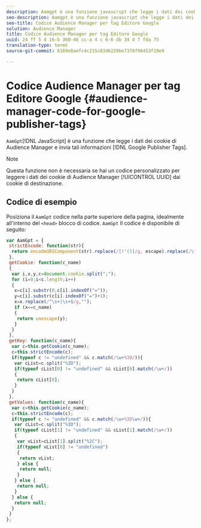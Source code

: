 ```yaml
---
description: Aamgpt è una funzione javascript che legge i dati dei cookie di Audience Manager e invia tali informazioni ai tag di Google Publisher.
seo-description: Aamgpt è una funzione javascript che legge i dati dei cookie di Audience Manager e invia tali informazioni ai tag di Google Publisher.
seo-title: Codice Audience Manager per tag Editore Google
solution: Audience Manager
title: Codice Audience Manager per tag Editore Google
uuid: 24 ff 5 d 16-b 360-46 cc-a 4 c 6-6 db 34 d 7 fda 75
translation-type: tm+mt
source-git-commit: 6169e8aefc4c215c83d6229be7378f90453f19e9

---
```



# Codice Audience Manager per tag Editore Google {#audience-manager-code-for-google-publisher-tags}

`AamGpt`[!DNL JavaScript] è una funzione che legge i dati dei cookie di Audience Manager e invia tali informazioni [!DNL Google Publisher Tags].

>[!NOTE]
>
>Questa funzione non è necessaria se hai un codice personalizzato per leggere i dati dei cookie di Audience Manager [!UICONTROL UUID] dai cookie di destinazione.

## Codice di esempio

Posiziona il `AamGpt` codice nella parte superiore della pagina, idealmente all&#39;interno del `<head>` blocco di codice. `AamGpt` Il codice è disponibile di seguito:

```js
var AamGpt = {  
 strictEncode: function(str){ 
  return encodeURIComponent(str).replace(/[!'()]/g, escape).replace(/\*/g, "%2A"); 
 }, 
 getCookie: function(c_name) 
 { 
  var i,x,y,c=document.cookie.split(";"); 
  for (i=0;i<c.length;i++) 
  { 
   x=c[i].substr(0,c[i].indexOf("=")); 
   y=c[i].substr(c[i].indexOf("=")+1); 
   x=x.replace(/^\s+|\s+$/g,""); 
   if (x==c_name) 
   { 
    return unescape(y); 
   } 
  } 
 }, 
 getKey: function(c_name){ 
  var c=this.getCookie(c_name); 
  c=this.strictEncode(c); 
  if(typeof c != "undefined" && c.match(/\w+%3D/)){ 
   var cList=c.split("%3D"); 
   if(typeof cList[0] != "undefined" && cList[0].match(/\w+/)) 
   { 
    return cList[0]; 
   } 
  }  
 }, 
 getValues: function(c_name){ 
  var c=this.getCookie(c_name); 
  c=this.strictEncode(c); 
  if(typeof c != "undefined" && c.match(/\w+%3D\w+/)){ 
   var cList=c.split("%3D"); 
   if(typeof cList[1] != "undefined" && cList[1].match(/\w+/)) 
   { 
    var vList=cList[1].split("%2C"); 
    if(typeof vList[0] != "undefined") 
    { 
     return vList; 
    } else { 
     return null; 
    }    
   } else { 
    return null; 
   } 
  } else { 
   return null; 
  } 
 } 
};
```
